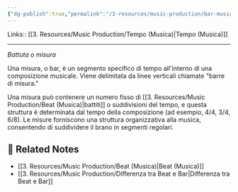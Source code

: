 ```yaml
---
{"dg-publish":true,"permalink":"/3-resources/music-production/bar-musica/"}
---
```


Links:: [[3. Resources/Music Production/Tempo (Musica)\|Tempo (Musica)]]

---
_Battuta o misura_

Una misura, o bar, è un segmento specifico di tempo all'interno di una composizione musicale. Viene delimitata da linee verticali chiamate "barre di misura."

Una misura può contenere un numero fisso di [[3. Resources/Music Production/Beat (Musica)\|battiti]] o suddivisioni del tempo, e questa struttura è determinata dal tempo della composizione (ad esempio, 4/4, 3/4, 6/8).
Le misure forniscono una struttura organizzativa alla musica, consentendo di suddividere il brano in segmenti regolari.



## 🔗 Related Notes

- [[3. Resources/Music Production/Beat (Musica)\|Beat (Musica)]]
- [[3. Resources/Music Production/Differenza tra Beat e Bar\|Differenza tra Beat e Bar]]

